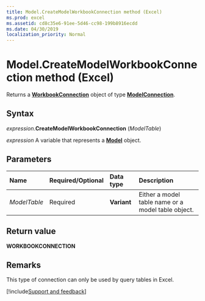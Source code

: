 ```yaml
---
title: Model.CreateModelWorkbookConnection method (Excel)
ms.prod: excel
ms.assetid: cd8c35e6-91ee-5d46-cc98-199b8916ecdd
ms.date: 04/30/2019
localization_priority: Normal
---
```



# Model.CreateModelWorkbookConnection method (Excel)

Returns a **[WorkbookConnection](Excel.WorkbookConnection.md)** object of type **[ModelConnection](Excel.modelconnection.md)**. 


## Syntax

_expression_.**CreateModelWorkbookConnection** (_ModelTable_)

_expression_ A variable that represents a **[Model](Excel.Model.md)** object.


## Parameters

|Name|Required/Optional|Data type|Description|
|:-----|:-----|:-----|:-----|
| _ModelTable_|Required|**Variant**|Either a model table name or a model table object.|

## Return value

**WORKBOOKCONNECTION**


## Remarks

This type of connection can only be used by query tables in Excel.




[!include[Support and feedback](~/includes/feedback-boilerplate.md)]